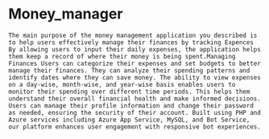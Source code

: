 # Money_manager
    The main purpose of the money management application you described is to help users effectively manage their finances by tracking Expences By allowing users to input their daily expenses, the application helps them keep a record of where their money is being spent.Managing Finances Users can categorize their expenses and set budgets to better manage their finances. They can analyze their spending patterns and identify dates where they can save money. The ability to view expenses on a day-wise, month-wise, and year-wise basis enables users to monitor their spending over different time periods. This helps them understand their overall financial health and make informed decisions. Users can manage their profile information and change their password as needed, ensuring the security of their account. Built using PHP and Azure services including Azure App Service, MySQL, and Bot Service, our platform enhances user engagement with responsive bot experiences.
